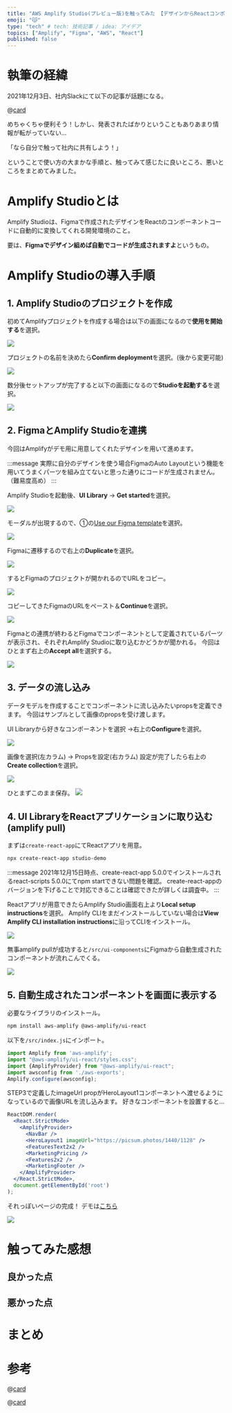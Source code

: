 ```yaml
---
title: "AWS Amplify Studio(プレビュー版)を触ってみた 【デザインからReactコンポーネントを自動生成】"
emoji: "😽"
type: "tech" # tech: 技術記事 / idea: アイデア
topics: ["Amplify", "Figma", "AWS", "React"]
published: false
---
```


# 執筆の経緯

2021年12月3日、社内Slackにて以下の記事が話題になる。

@[card](https://www.publickey1.jp/blog/21/awswebaws_amplify_studioaws_reinvent_2021.html)

めちゃくちゃ便利そう！しかし、発表されたばかりということもありあまり情報が転がっていない...

「なら自分で触って社内に共有しよう！」

ということで使い方の大まかな手順と、触ってみて感じたに良いところ、悪いところをまとめてみました。

# Amplify Studioとは

Amplify Studioは、Figmaで作成されたデザインをReactのコンポーネントコードに自動的に変換してくれる開発環境のこと。

要は、**Figmaでデザイン組めば自動でコードが生成されますよ**というもの。

# Amplify Studioの導入手順

## 1. Amplify Studioのプロジェクトを作成

初めてAmplifyプロジェクトを作成する場合は以下の画面になるので**使用を開始する**を選択。

![](https://storage.googleapis.com/zenn-user-upload/7bcbbe0e6ed1-20211214.png)

プロジェクトの名前を決めたら**Confirm deployment**を選択。(後から変更可能)

![](https://storage.googleapis.com/zenn-user-upload/137088984c42-20211215.png)

数分後セットアップが完了すると以下の画面になるので**Studioを起動する**を選択。

![](https://storage.googleapis.com/zenn-user-upload/b7559b66fc9d-20211215.png)

## 2. FigmaとAmplify Studioを連携

今回はAmplifyがデモ用に用意してくれたデザインを用いて進めます。

:::message
実際に自分のデザインを使う場合FigmaのAuto Layoutという機能を用いてうまくパーツを組み立てないと思った通りにコードが生成されません。（難易度高め）
:::

Amplify Studioを起動後、**UI Library** → **Get started**を選択。

![](https://storage.googleapis.com/zenn-user-upload/e3597fb079d6-20211215.png)

モーダルが出現するので、①の[Use our Figma template](https://www.figma.com/community/file/1047600760128127424)を選択。

![](https://storage.googleapis.com/zenn-user-upload/1846c24ba148-20211215.png)

Figmaに遷移するので右上の**Duplicate**を選択。

![](https://storage.googleapis.com/zenn-user-upload/5e8984968f17-20211215.png)

するとFigmaのプロジェクトが開かれるのでURLをコピー。

![](https://storage.googleapis.com/zenn-user-upload/405cb88115e9-20211215.png)

コピーしてきたFigmaのURLをペースト＆**Continue**を選択。

![](https://storage.googleapis.com/zenn-user-upload/fef3216f8dbe-20211215.png)

Figmaとの連携が終わるとFigmaでコンポーネントとして定義されているパーツが表示され、それぞれAmplify Studioに取り込むかどうかが聞かれる。
今回はひとまず右上の**Accept all**を選択する。

![](https://storage.googleapis.com/zenn-user-upload/0301197451d9-20211215.png)

## 3. データの流し込み

データモデルを作成することでコンポーネントに流し込みたいpropsを定義できます。
今回はサンプルとして画像のpropsを受け渡します。

UI Libraryから好きなコンポーネントを選択 →右上の**Configure**を選択。

![](https://storage.googleapis.com/zenn-user-upload/4dd303734f90-20211215.png)

画像を選択(左カラム) → Propsを設定(右カラム)
設定が完了したら右上の**Create collection**を選択。

![](https://storage.googleapis.com/zenn-user-upload/2687a03a49cf-20211215.png)

ひとまずこのまま保存。
![](https://storage.googleapis.com/zenn-user-upload/bf8c05631c78-20211215.png)

## 4. UI LibraryをReactアプリケーションに取り込む(amplify pull)

まずは`create-react-app`にてReactアプリを用意。

```zsh
npx create-react-app studio-demo
```

:::message
2021年12月15日時点、create-react-app 5.0.0でインストールされるreact-scripts 5.0.0にてnpm startできない問題を確認。
create-react-appのバージョンを下げることで対応できることは確認できたが詳しくは調査中。
:::

Reactアプリが用意できたらAmplify Studio画面右上より**Local setup instructions**を選択。
Amplify CLIをまだインストールしていない場合は**View Amplify CLI installation instructions**に沿ってCLIをインストール。

![](https://storage.googleapis.com/zenn-user-upload/4d68ccfaf18f-20211215.png)

無事amplify pullが成功すると`/src/ui-components`にFigmaから自動生成されたコンポーネントが流れこんでくる。

![](https://storage.googleapis.com/zenn-user-upload/eea28126e37c-20211215.png)

## 5. 自動生成されたコンポーネントを画面に表示する

必要なライブラリのインストール。

```zsh
npm install aws-amplify @aws-amplify/ui-react
```

以下を`/src/index.js`にインポート。

```jsx
import Amplify from 'aws-amplify';
import "@aws-amplify/ui-react/styles.css";
import {AmplifyProvider} from "@aws-amplify/ui-react";
import awsconfig from './aws-exports';
Amplify.configure(awsconfig);
```

STEP3で定義したimageUrl propがHeroLayout1コンポーネントへ渡せるようになっているので画像URLを流し込みます。
好きなコンポーネントを設置すると...

```jsx:src/index.jsx
ReactDOM.render(
  <React.StrictMode>
    <AmplifyProvider>
      <NavBar />
      <HeroLayout1 imageUrl="https://picsum.photos/1440/1128" />
      <FeaturesText2x2 />
      <MarketingPricing />
      <Features2x2 />
      <MarketingFooter />
    </AmplifyProvider>
  </React.StrictMode>,
  document.getElementById('root')
);
```

それっぽいページの完成！
デモは[こちら](https://morookakotaro.github.io/amplify-studio-demo/)

![](https://storage.googleapis.com/zenn-user-upload/735c20072925-20211215.png)

# 触ってみた感想

## 良かった点

## 悪かった点

# まとめ

# 参考

@[card](https://aws.amazon.com/jp/blogs/news/aws-amplify-studio-figma-to-fullstack-react-app-with-minimal-programming/)

@[card](https://docs.amplify.aws/console/uibuilder/figmatocode/)
